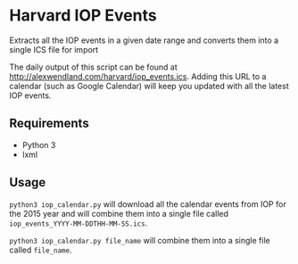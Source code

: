 # Harvard IOP Events

Extracts all the IOP events in a given date range and converts them into a single ICS file for import

The daily output of this script can be found at <http://alexwendland.com/harvard/iop_events.ics>. Adding this URL to a calendar (such as Google Calendar) will keep you updated with all the latest IOP events.

## Requirements

* Python 3
* lxml

## Usage

`python3 iop_calendar.py` will download all the calendar events from IOP for the 2015 year and will combine them into a single file called `iop_events_YYYY-MM-DDTHH-MM-SS.ics`.

`python3 iop_calendar.py file_name` will combine them into a single file called `file_name`.